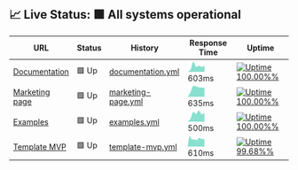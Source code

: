 ## 📈 Live Status: <!--live status--> **🟩 All systems operational**

<!--start: status pages-->
<!-- This summary is generated by Upptime (https://github.com/upptime/upptime) -->
<!-- Do not edit this manually, your changes will be overwritten -->

| URL                                                    | Status | History                                                                                                       | Response Time                                                                       | Uptime                                                                                                                                                                                                                                              |
| ------------------------------------------------------ | ------ | ------------------------------------------------------------------------------------------------------------- | ----------------------------------------------------------------------------------- | --------------------------------------------------------------------------------------------------------------------------------------------------------------------------------------------------------------------------------------------------- |
| [Documentation](https://documentation.platformos.com/) | 🟩 Up  | [documentation.yml](https://github.com/pavelloz/instances-uptimez/commits/master/history/documentation.yml)   | <img alt="Response time graph" src="./graphs/documentation.png" height="20"> 603ms  | [![Uptime 100.00%%](https://img.shields.io/endpoint?url=https%3A%2F%2Fraw.githubusercontent.com%2Fpavelloz%2Finstances-uptimez%2Fmaster%2Fapi%2Fdocumentation%2Fuptime.json)](https://pavelloz.github.io/instances-uptimez/history/documentation)   |
| [Marketing page](https://www.platformos.com/)          | 🟩 Up  | [marketing-page.yml](https://github.com/pavelloz/instances-uptimez/commits/master/history/marketing-page.yml) | <img alt="Response time graph" src="./graphs/marketing-page.png" height="20"> 635ms | [![Uptime 100.00%%](https://img.shields.io/endpoint?url=https%3A%2F%2Fraw.githubusercontent.com%2Fpavelloz%2Finstances-uptimez%2Fmaster%2Fapi%2Fmarketing-page%2Fuptime.json)](https://pavelloz.github.io/instances-uptimez/history/marketing-page) |
| [Examples](https://examples.platform-os.com/)          | 🟩 Up  | [examples.yml](https://github.com/pavelloz/instances-uptimez/commits/master/history/examples.yml)             | <img alt="Response time graph" src="./graphs/examples.png" height="20"> 500ms       | [![Uptime 100.00%%](https://img.shields.io/endpoint?url=https%3A%2F%2Fraw.githubusercontent.com%2Fpavelloz%2Finstances-uptimez%2Fmaster%2Fapi%2Fexamples%2Fuptime.json)](https://pavelloz.github.io/instances-uptimez/history/examples)             |
| [Template MVP](https://getmarketplace.co)              | 🟩 Up  | [template-mvp.yml](https://github.com/pavelloz/instances-uptimez/commits/master/history/template-mvp.yml)     | <img alt="Response time graph" src="./graphs/template-mvp.png" height="20"> 610ms   | [![Uptime 99.68%%](https://img.shields.io/endpoint?url=https%3A%2F%2Fraw.githubusercontent.com%2Fpavelloz%2Finstances-uptimez%2Fmaster%2Fapi%2Ftemplate-mvp%2Fuptime.json)](https://pavelloz.github.io/instances-uptimez/history/template-mvp)      |

<!--end: status pages-->
